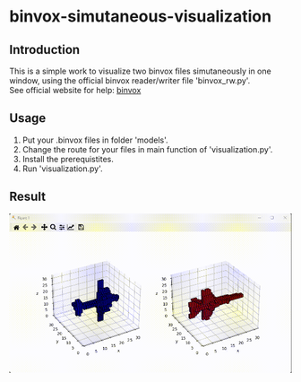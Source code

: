 # binvox-simutaneous-visualization
## Introduction
  This is a simple work to visualize two binvox files simutaneously in one window, using the official binvox reader/writer file 'binvox_rw.py'.   
  See official website for help: [binvox](https://www.patrickmin.com/binvox/)
## Usage
  1. Put your .binvox files in folder 'models'.
  2. Change the route for your files in main function of 'visualization.py'.
  3. Install the prerequistites.
  4. Run 'visualization.py'.
## Result
  ![result](https://github.com/FelixChristian011226/binvox-simutaneous-visualization/blob/main/result.gif?raw=true)

